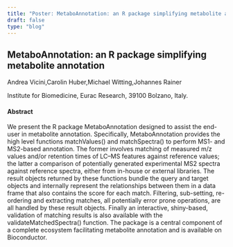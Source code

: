 ```yaml
---
title: "Poster: MetaboAnnotation: an R package simplifying metabolite annotation"
draft: false
type: "blog"
---
```


## MetaboAnnotation: an R package simplifying metabolite annotation

Andrea Vicini,Carolin Huber,Michael Witting,Johannes Rainer

Institute for Biomedicine, Eurac Research, 39100 Bolzano, Italy.

#### Abstract

We present the R package MetaboAnnotation designed to assist the end-user in metabolite annotation. Specifically, MetaboAnnotation provides the high level functions matchValues() and matchSpectra() to perform MS1- and MS2-based annotation. The former involves matching of measured m/z values and/or retention times of LC–MS features against reference values; the latter a comparison of potentially generated experimental MS2 spectra against reference spectra, either from in-house or external libraries. The result objects returned by these functions bundle the query and target objects and internally represent the relationships between them in a data frame that also contains the score for each match. Filtering, sub-setting, re-ordering and extracting matches, all potentially error prone operations, are all handled by these result objects. Finally an interactive, shiny-based, validation of matching results is also available with the validateMatchedSpectra() function. The package is a central component of a complete ecosystem facilitating metabolite annotation and is available on Bioconductor.
